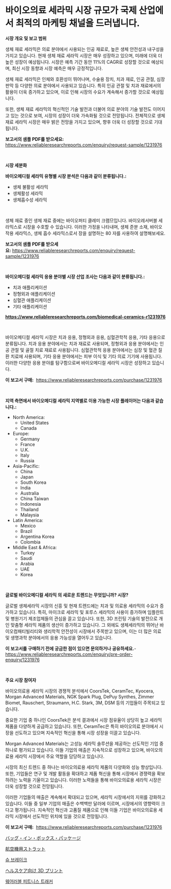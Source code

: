 <p><h1>바이오의료 세라믹 시장 규모가 국제 산업에서 최적의 마케팅 채널을 드러냅니다.</h1></p><p><strong>시장 개요 및 보고 범위</strong></p>
<p><p>생체 재료 세라믹은 의료 분야에서 사용되는 인공 재료로, 높은 생체 안전성과 내구성을 가지고 있습니다. 현재 생체 재료 세라믹 시장은 매우 성장하고 있으며, 미래에 더욱 더 높은 성장이 예상됩니다. 시장은 예측 기간 동안 11%의 CAGR로 성장할 것으로 예상되며, 최신 시장 동향과 시장 예측은 매우 긍정적입니다.</p><p>생체 재료 세라믹은 인체와 호환성이 뛰어나며, 수술용 장치, 치과 재료, 인공 관절, 심장 판막 등 다양한 의료 분야에서 사용되고 있습니다. 특히 인공 관절 및 치과 재료에서의 활용이 더욱 증가하고 있으며, 이로 인해 시장의 수요가 계속해서 증가할 것으로 예상됩니다.</p><p>또한, 생체 재료 세라믹의 혁신적인 기술 발전과 더불어 의료 분야의 기술 발전도 이어지고 있는 것으로 보여, 시장의 성장이 더욱 가속화될 것으로 전망됩니다. 전체적으로 생체 재료 세라믹 시장은 매우 밝은 전망을 가지고 있으며, 향후 더욱 더 성장할 것으로 기대됩니다.</p></p>
<p><strong>보고서의 샘플 PDF를 받으세요:</strong> <a href="https://www.reliableresearchreports.com/enquiry/request-sample/1231976">https://www.reliableresearchreports.com/enquiry/request-sample/1231976</a></p>
<p>&nbsp;</p>
<p><strong>시장 세분화</strong></p>
<p><strong>바이오메디컬 세라믹 유형별 시장 분석은 다음과 같이 분류됩니다.:</strong></p>
<p><ul><li>생체 불활성 세라믹</li><li>생체활성 세라믹</li><li>생체흡수성 세라믹</li></ul></p>
<p>&nbsp;</p>
<p><p>생체 재료 중인 생체 재료 중에는 바이오퍼티 클레미 크램므입니다. 바이오레서버블 세라믹스로 시장을 수호할 수 있습니다. 이러한 가정을 나타내며, 생체 준분 소재, 바이오 작용 세라믹스, 생체 흡수 세라믹스로서 장을 설명하는 80 자를 사용하여 설명해보세요.</p></p>
<p><strong>보고서의 샘플 PDF를 받으세요:</strong>&nbsp;<a href="https://www.reliableresearchreports.com/enquiry/request-sample/1231976">https://www.reliableresearchreports.com/enquiry/request-sample/1231976</a></p>
<p>&nbsp;</p>
<p><strong> 바이오메디컬 세라믹 응용 분야별 시장 산업 조사는 다음과 같이 분류됩니다.:</strong></p>
<p><ul><li>치과 애플리케이션</li><li>정형외과 애플리케이션</li><li>심혈관 애플리케이션</li><li>기타 애플리케이션</li></ul></p>
<p><strong><a href="https://www.reliableresearchreports.com/biomedical-ceramics-r1231976">https://www.reliableresearchreports.com/biomedical-ceramics-r1231976</a></strong></p>
<p>&nbsp;</p>
<p><p>바이오메디컬 세라믹 시장은 치과 응용, 정형외과 응용, 심혈관학적 응용, 기타 응용으로 분류됩니다. 치과 응용 분야에서는 치과 재료로 사용되며, 정형외과 응용 분야에서는 인공 관절 및 골절 치료 재료로 사용됩니다. 심혈관학적 응용 분야에서는 심장 및 혈관 질환 치료에 사용되며, 기타 응용 분야에서는 피부 이식 및 기타 의료 기기에 사용됩니다. 이러한 다양한 응용 분야를 탐구함으로써 바이오메디컬 세라믹 시장은 성장하고 있습니다.</p></p>
<p><strong>이 보고서 구매:</strong>&nbsp; <a href="https://www.reliableresearchreports.com/purchase/1231976">https://www.reliableresearchreports.com/purchase/1231976</a></p>
<p>&nbsp;</p>
<p><strong>지역 측면에서 바이오메디컬 세라믹 지역별로 이용 가능한 시장 플레이어는 다음과 같습니다.:</strong></p>
<p><ul>
    <li>
        North America:
        <ul>
            <li>United States</li>
            <li>Canada</li>
        </ul>
    </li>
    <li>
        Europe:
        <ul>
            <li>Germany</li>
            <li>France</li>
            <li>U.K.</li>
            <li>Italy</li>
            <li>Russia</li>
        </ul>
    </li>
    <li>
        Asia-Pacific:
        <ul>
            <li>China</li>
            <li>Japan</li>
            <li>South Korea</li>
            <li>India</li>
            <li>Australia</li>
            <li>China Taiwan</li>
            <li>Indonesia</li>
            <li>Thailand</li>
            <li>Malaysia</li>
        </ul>
    </li>
    <li>
        Latin America:
        <ul>
            <li>Mexico</li>
            <li>Brazil</li>
            <li>Argentina Korea</li>
            <li>Colombia</li>
        </ul>
    </li>
    <li>
        Middle East & Africa:
        <ul>
            <li>Turkey</li>
            <li>Saudi</li>
            <li>Arabia</li>
            <li>UAE</li>
            <li>Korea</li>
        </ul>
    </li>
    </ul></p>
<p>&nbsp;</p>
<p><strong>글로벌 바이오메디컬 세라믹 의 새로운 트렌드는 무엇입니까? 시장?</strong></p>
<p><p>글로벌 생체세라믹 시장의 신흥 및 현재 트렌드에는 치과 및 의료용 세라믹의 수요가 증가하고 있습니다. 특히, 마이크로 세라믹 및 포루스 세라믹의 사용이 증가하며 임플란트 및 병원기기 제조업체들의 관심을 끌고 있습니다. 또한, 3D 프린팅 기술의 발전으로 개인 맞춤형 세라믹 제품의 생산이 증가하고 있습니다. 그 외에도 생체세라믹의 뛰어난 바이오컴패티빌리티와 생리학적 안전성이 시장에서 주목받고 있으며, 이는 더 많은 의료 및 생명과학 분야에서의 응용 가능성을 열어두고 있습니다.</p></p>
<p><strong>이 보고서를 구매하기 전에 궁금한 점이 있으면 문의하거나 공유하세요.</strong>- <a href="https://www.reliableresearchreports.com/enquiry/pre-order-enquiry/1231976">https://www.reliableresearchreports.com/enquiry/pre-order-enquiry/1231976</a></p>
<p>&nbsp;</p>
<p><strong>주요 시장 참여자</strong></p>
<p><p>바이오의료용 세라믹 시장의 경쟁적 분석에서 CoorsTek, CeramTec, Kyocera, Morgan Advanced Materials, NGK Spark Plug, DePuy Synthes, Zimmer Biomet, Rauschert, Straumann, H.C. Stark, 3M, DSM 등의 기업들이 주목되고 있습니다. </p><p>중요한 기업 중 하나인 CoorsTek은 분석 결과에서 시장 점유율이 상당히 높고 세라믹 제품을 다양하게 공급하고 있습니다. 또한, CeramTec은 특히 바이오의료 분야에서 시장을 선도하고 있으며 지속적인 혁신을 통해 시장 성장을 이끌고 있습니다. </p><p>Morgan Advanced Materials는 고성능 세라믹 솔루션을 제공하는 선도적인 기업 중 하나로 평가되고 있습니다. 이들 기업의 매출은 지속적으로 성장하고 있으며, 바이오의료용 세라믹 시장에서 주요 역할을 담당하고 있습니다. </p><p>시장의 최신 트렌드 중 하나는 바이오의료용 세라믹 제품의 다양화와 성능 향상입니다. 또한, 기업들은 연구 및 개발 활동을 확대하고 제품 혁신을 통해 시장에서 경쟁력을 확보하려는 노력을 기울이고 있습니다. 이러한 노력들을 통해 바이오의료용 세라믹 시장은 더욱 성장할 것으로 전망됩니다. </p><p>이러한 기업들의 매출은 계속해서 확대되고 있으며, 세라믹 시장에서의 지위를 강화하고 있습니다. 이들 중 일부 기업의 매출은 수백백만 달러에 이르며, 시장에서의 영향력이 크다고 평가됩니다. 지속적인 혁신과 고품질 제품으로 인해 이들 기업은 바이오의료용 세라믹 시장에서 선도적인 위치에 있을 것으로 전망됩니다.</p></p>
<p><strong>이 보고서 구매:</strong>&nbsp;&nbsp;<a href="https://www.reliableresearchreports.com/purchase/1231976">https://www.reliableresearchreports.com/purchase/1231976</a></p>
<p><p><a href="https://github.com/xnljig2898992/Market-Research-Report-List-1/blob/main/808181724309.md">バッグ・イン・ボックス・パッケージ</a></p><p><a href="https://medium.com/@nicholas.ellison0076890/%E8%88%AA%E7%A9%BA%E6%A9%9F%E3%82%B9%E3%83%88%E3%83%A9%E3%83%83%E3%83%88%E5%B8%82%E5%A0%B4%E8%A6%8F%E6%A8%A1%E3%81%A8%E5%B8%82%E5%A0%B4%E5%8B%95%E5%90%91-%E5%AE%8C%E5%85%A8%E3%81%AA%E6%A5%AD%E7%95%8C%E6%A6%82%E8%A6%81-2024%E5%B9%B4%E3%81%8B%E3%82%892031%E5%B9%B4%E3%81%BE%E3%81%A7-1bb5122bdad1">航空機用ストラット</a></p><p><a href="https://medium.com/@gunnerolson2022/%EC%8B%A0%EB%B0%9C-%EB%B8%8C%EB%A0%88%EC%9D%B4%ED%81%AC-%EC%8B%9C%EC%9E%A5-%EA%B7%9C%EB%AA%A8-cagr-%ED%8A%B8%EB%A0%8C%EB%93%9C-2024-2030-91696e6a7e71">슈 브레이크</a></p><p><a href="https://medium.com/@awicka/%E3%83%98%E3%83%AB%E3%82%B9%E3%82%B1%E3%82%A2%E5%B8%82%E5%A0%B4%E3%81%AE%E3%83%A1%E3%83%88%E3%83%AA%E3%82%AF%E3%82%B9%E3%81%AB%E3%81%8A%E3%81%91%E3%82%8B3d%E3%83%97%E3%83%AA%E3%83%B3%E3%83%88%E3%81%AE%E3%83%87%E3%82%B3%E3%83%BC%E3%83%87%E3%82%A3%E3%83%B3%E3%82%B0-%E5%B8%82%E5%A0%B4%E3%82%B7%E3%82%A7%E3%82%A2-%E3%83%88%E3%83%AC%E3%83%B3%E3%83%89-%E6%88%90%E9%95%B7%E3%83%91%E3%82%BF%E3%83%BC%E3%83%B3-b2aed53d0ca0">ヘルスケア向け 3D プリント</a></p><p><a href="https://github.com/trmesnao7959541/Market-Research-Report-List-1/blob/main/954893022262.md">웨어러블 피트니스 트래커</a></p></p>